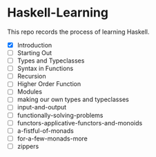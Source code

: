 # Haskell-Learning
This repo records the process of learning Haskell.
- [x] Introduction
- [ ] Starting Out
- [ ] Types and Typeclasses
- [ ] Syntax in Functions
- [ ] Recursion
- [ ] Higher Order Function
- [ ] Modules
- [ ] making our own types and typeclasses      
- [ ] input-and-output
- [ ] functionally-solving-problems
- [ ] functors-applicative-functors-and-monoids
- [ ] a-fistful-of-monads     
- [ ] for-a-few-monads-more
- [ ] zippers